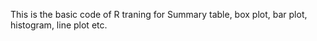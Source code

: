This is the basic code of R traning for Summary table, box plot, bar plot, histogram, line plot etc. 
